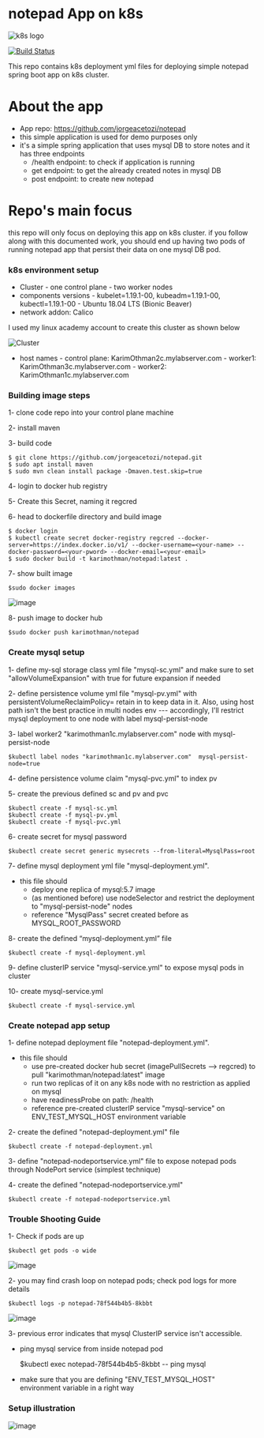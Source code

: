 # notepad App on k8s

![k8s logo](https://cncf-branding.netlify.app/img/projects/kubernetes/horizontal/color/kubernetes-horizontal-color.png)

[![Build Status](https://travis-ci.org/joemccann/dillinger.svg?branch=master)](https://travis-ci.org/joemccann/dillinger)

This repo contains k8s deployment yml files for deploying simple notepad spring boot app on k8s cluster.

# About the app
  - App repo: https://github.com/jorgeacetozi/notepad
  - this simple application is used for demo purposes only
  - it's a simple spring application that uses mysql DB to store notes and it has three endpoints
    - /health endpoint: to check if application is running 
    - get endpoint: to get the already created notes in mysql DB
    - post endpoint: to create new notepad

# Repo's main focus
this repo will only focus on deploying this app on k8s cluster. if you follow along with this documented work, you should end up having two pods of running notepad app that persist their data on one mysql DB pod.

### k8s environment setup
  - Cluster
        - one control plane
        - two worker nodes
  - components versions
        - kubelet=1.19.1-00, kubeadm=1.19.1-00, kubectl=1.19.1-00
        - Ubuntu 18.04 LTS (Bionic Beaver)
  - network addon: Calico

I used my linux academy account to create this cluster as shown below

![Cluster](https://user-images.githubusercontent.com/17851915/104832522-4aea2980-589a-11eb-8d00-32d259ea5f60.png)
- host names
        - control plane:  KarimOthman2c.mylabserver.com 
        - worker1:  KarimOthman3c.mylabserver.com 
        - worker2:  KarimOthman1c.mylabserver.com 

### Building image steps
1- clone code repo into your control plane machine

2- install maven  

3- build code

    $ git clone https://github.com/jorgeacetozi/notepad.git
    $ sudo apt install maven
    $ sudo mvn clean install package -Dmaven.test.skip=true

4- login to docker hub registry

5- Create this Secret, naming it regcred

6- head to dockerfile directory and build image

    $ docker login
    $ kubectl create secret docker-registry regcred --docker-server=https://index.docker.io/v1/ --docker-username=<your-name> --docker-password=<your-pword> --docker-email=<your-email>
    $ sudo docker build -t karimothman/notepad:latest .


7- show built image

    $sudo docker images
![image](https://user-images.githubusercontent.com/17851915/104832962-15dfd600-589e-11eb-8fe1-14917d767c33.png)


8- push image to docker hub
    
    $sudo docker push karimothman/notepad
    
### Create mysql setup

1- define my-sql storage class yml file "mysql-sc.yml" and make sure to set "allowVolumeExpansion" with true for future expansion if needed

2- define persistence volume yml file "mysql-pv.yml" with persistentVolumeReclaimPolicy= retain in to keep data in it. Also, using host path isn't the best practice in multi nodes env --- accordingly, I'll restrict mysql deployment to one node with label mysql-persist-node

3- label worker2 "karimothman1c.mylabserver.com" node with mysql-persist-node

    $kubectl label nodes "karimothman1c.mylabserver.com"  mysql-persist-node=true

4- define persistence volume claim "mysql-pvc.yml" to index pv

5- create the previous defined sc and pv and pvc
    
    $kubectl create -f mysql-sc.yml
    $kubectl create -f mysql-pv.yml
    $kubectl create -f mysql-pvc.yml

6- create secret for mysql password

    $kubectl create secret generic mysecrets --from-literal=MysqlPass=root

7- define mysql deployment yml file "mysql-deployment.yml".
- this file should
    - deploy one replica of mysql:5.7 image
    - (as mentioned before) use nodeSelector and restrict the deployment to "mysql-persist-node" nodes
    - reference "MysqlPass" secret created before as MYSQL_ROOT_PASSWORD


8- create the defined “mysql-deployment.yml” file

    $kubectl create -f mysql-deployment.yml 

9- define clusterIP service "mysql-service.yml" to expose mysql pods in cluster

10- create mysql-service.yml

    $kubectl create -f mysql-service.yml

### Create notepad app setup

1- define notepad deployment file "notepad-deployment.yml".
- this file should 
    - use pre-created docker hub secret (imagePullSecrets --> regcred) to pull "karimothman/notepad:latest" image
    - run two replicas of it on any k8s node with no restriction as applied on mysql
    - have readinessProbe on path: /health
    - reference pre-created clusterIP service "mysql-service" on ENV_TEST_MYSQL_HOST environment variable
    

2- create the defined "notepad-deployment.yml" file

    $kubectl create -f notepad-deployment.yml

3- define "notepad-nodeportservice.yml" file to expose notepad pods through NodePort service (simplest technique)

4- create the defined "notepad-nodeportservice.yml"

    $kubectl create -f notepad-nodeportservice.yml
### Trouble Shooting Guide

1- Check if pods are up

    $kubectl get pods -o wide
![image](https://user-images.githubusercontent.com/17851915/104834136-33b13900-58a6-11eb-9d70-5576ad09e6e8.png)

2- you may find crash loop on notepad pods; check pod logs for more details

    $kubectl logs -p notepad-78f544b4b5-8kbbt
![image](https://user-images.githubusercontent.com/17851915/104834217-af12ea80-58a6-11eb-8b56-70dc3d940933.png)


3- previous error indicates that mysql ClusterIP service isn't accessible.

- ping mysql service from inside notepad pod

    
    $kubectl exec notepad-78f544b4b5-8kbbt  -- ping mysql

- make sure that you are defining "ENV_TEST_MYSQL_HOST" environment variable in a right way

### Setup illustration
![image](https://user-images.githubusercontent.com/17851915/104834630-66106580-58a9-11eb-8591-0c513cde3847.png)
